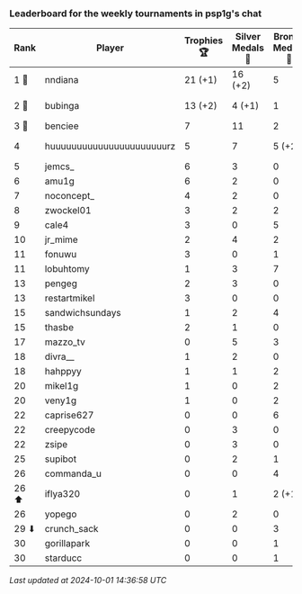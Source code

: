 ### Leaderboard for the weekly tournaments in psp1g's chat
| Rank | Player | Trophies 🏆 | Silver Medals 🥈 | Bronze Medals 🥉 | Points |
|------|--------|-------------|------------------|------------------|--------|
| 1 🥇 | nndiana | 21 (+1) | 16 (+2) | 5 | 81.5 (+5.0) |
| 2 🥈 | bubinga | 13 (+2) | 4 (+1) | 1 | 43.5 (+7.0) |
| 3 🥉 | benciee | 7 | 11 | 2 | 33.0 |
| 4 | huuuuuuuuuuuuuuuuuuuuuurz | 5 | 7 | 5 (+2) | 24.5 (+1.0) |
| 5 | jemcs_ | 6 | 3 | 0 | 21.0 |
| 6 | amu1g | 6 | 2 | 0 | 20.0 |
| 7 | noconcept_ | 4 | 2 | 0 | 14.0 |
| 8 | zwockel01 | 3 | 2 | 2 | 12.0 |
| 9 | cale4 | 3 | 0 | 5 | 11.5 |
| 10 | jr_mime | 2 | 4 | 2 | 11.0 |
| 11 | fonuwu | 3 | 0 | 1 | 9.5 |
| 11 | lobuhtomy | 1 | 3 | 7 | 9.5 |
| 13 | pengeg | 2 | 3 | 0 | 9.0 |
| 13 | restartmikel | 3 | 0 | 0 | 9.0 |
| 15 | sandwichsundays | 1 | 2 | 4 | 7.0 |
| 15 | thasbe | 2 | 1 | 0 | 7.0 |
| 17 | mazzo_tv | 0 | 5 | 3 | 6.5 |
| 18 | divra__ | 1 | 2 | 0 | 5.0 |
| 18 | hahppyy | 1 | 1 | 2 | 5.0 |
| 20 | mikel1g | 1 | 0 | 2 | 4.0 |
| 20 | veny1g | 1 | 0 | 2 | 4.0 |
| 22 | caprise627 | 0 | 0 | 6 | 3.0 |
| 22 | creepycode | 0 | 3 | 0 | 3.0 |
| 22 | zsipe | 0 | 3 | 0 | 3.0 |
| 25 | supibot | 0 | 2 | 1 | 2.5 |
| 26 | commanda_u | 0 | 0 | 4 | 2.0 |
| 26 ⬆| iflya320 | 0 | 1 | 2 (+1) | 2.0 (+0.5) |
| 26 | yopego | 0 | 2 | 0 | 2.0 |
| 29 ⬇| crunch_sack | 0 | 0 | 3 | 1.5 |
| 30 | gorillapark | 0 | 0 | 1 | 0.5 |
| 30 | starducc | 0 | 0 | 1 | 0.5 |

_Last updated at 2024-10-01 14:36:58 UTC_